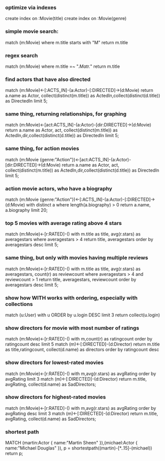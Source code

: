 
### optimize via indexes

create index on :Movie(title)
create index on :Movie(genre)


### simple movie search:

match (m:Movie)
where m.title starts with "M"
return m.title

### regex search
match (m:Movie)
where m.title =~  ".*Matr.*"
return m.title

### find actors that have also directed

match (m:Movie)<-[:ACTS_IN]-(a:Actor)-[:DIRECTED]->(d:Movie)
  return a.name as Actor, collect(distinct(m.title)) as ActedIn,collect(distinct(d.title)) as DirectedIn limit 5;

### same thing, returning relationships, for graphing
match (m:Movie)<-[act:ACTS_IN]-(a:Actor)-[dir:DIRECTED]->(d:Movie) 
  return a.name as Actor, act, collect(distinct(m.title)) as ActedIn,dir,collect(distinct(d.title)) as DirectedIn limit 5;
  
### same thing, for action movies
match (m:Movie {genre:"Action"})<-[act:ACTS_IN]-(a:Actor)-[dir:DIRECTED]->(d:Movie) 
  return a.name as Actor, act, collect(distinct(m.title)) as ActedIn,dir,collect(distinct(d.title)) as DirectedIn limit 5;

### action movie actors, who have a biography
match (m:Movie {genre:"Action"})<-[:ACTS_IN]-(a:Actor)-[:DIRECTED]->(d:Movie) 
with distinct a
where length(a.biography) > 0
return a.name, a.biography  limit 20;

### top 5 movies with average rating above 4 stars
match (m:Movie)<-[r:RATED]-()
with m.title as title,  avg(r.stars) as averagestars
where averagestars > 4
return title,  averagestars
order by averagestars desc limit 5;

### same thing, but only with movies having multiple reviews
match (m:Movie)<-[r:RATED]-()
with m.title as title,  avg(r.stars) as averagestars, count(r) as reviewcount
where averagestars > 4 and reviewcount > 1
return title,  averagestars, reviewcount
order by averagestars desc limit 5;

### show how WITH works with ordering, especially with collections
match (u:User)
with u
ORDER by u.login DESC limit 3
return collect(u.login) 

### show directors for movie with most number of ratings
match (m:Movie)<-[r:RATED]-()
with m,count(r) as ratingcount
order by ratingcount desc limit 5
match (m)<-[:DIRECTED]-(d:Director)
return m.title as title,ratingcount, collect(d.name) as directors
order by ratingcount desc

### show directors for lowest-rated movies
match (m:Movie)<-[r:RATED]-()
with m,avg(r.stars) as avgRating
order by avgRating  limit 3
match (m)<-[:DIRECTED]-(d:Director)
return m.title, avgRating, collect(d.name) as SadDirectors;

### show directors for highest-rated movies
match (m:Movie)<-[r:RATED]-()
with m,avg(r.stars) as avgRating
order by avgRating desc  limit 3
match (m)<-[:DIRECTED]-(d:Director)
return m.title, avgRating, collect(d.name) as SadDirectors;

### shortest path
MATCH (martin:Actor { name:"Martin Sheen" }),(michael:Actor { name:"Michael Douglas" }),
p = shortestpath((martin)-[*..15]-(michael))
return p;